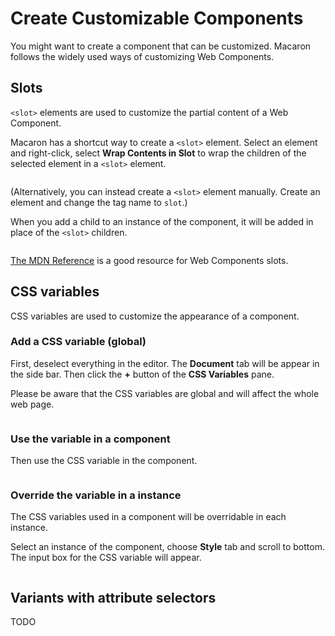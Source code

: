 # Create Customizable Components

You might want to create a component that can be customized. Macaron follows the widely used ways of customizing Web Components.

## Slots

`<slot>` elements are used to customize the partial content of a Web Component.

Macaron has a shortcut way to create a `<slot>` element. Select an element and right-click, select **Wrap Contents in Slot** to wrap the children of the selected element in a `<slot>` element.

<img srcset="./images/wrap-contents-in-slots.png 2x" />

(Alternatively, you can instead create a `<slot>` element manually. Create an element and change the tag name to `slot`.)

When you add a child to an instance of the component, it will be added in place of the `<slot>` children.

<img srcset="./images/slotted-content.png 2x" />

[The MDN Reference](https://developer.mozilla.org/en-US/docs/Web/Web_Components/Using_templates_and_slots) is a good resource for Web Components slots.

## CSS variables

CSS variables are used to customize the appearance of a component.

### Add a CSS variable (global)

First, deselect everything in the editor. The **Document** tab will be appear in the side bar.
Then click the **+** button of the **CSS Variables** pane.

Please be aware that the CSS variables are global and will affect the whole web page.

<img srcset="./images/add-cssvariable.png 2x" />

### Use the variable in a component

Then use the CSS variable in the component.

<img srcset="./images/use-cssvariable.png 2x" />

### Override the variable in a instance

The CSS variables used in a component will be overridable in each instance.

Select an instance of the component, choose **Style** tab and scroll to bottom. The input box for the CSS variable will appear.

<img srcset="./images/override-cssvariable.png 2x" />

## Variants with attribute selectors

TODO
